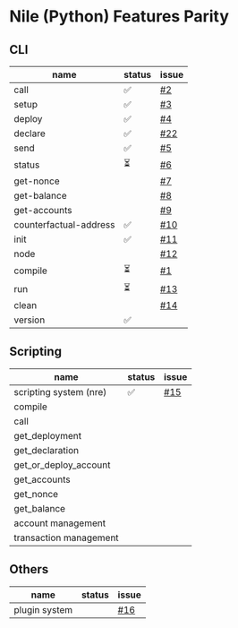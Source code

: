 # Nile (Python) Features Parity

## CLI

| name                   | status | issue
|------------------------|--------|-------
| call                   | ✅      | [#2](https://github.com/OpenZeppelin/nile-rs/issues/2)
| setup                  | ✅      | [#3](https://github.com/OpenZeppelin/nile-rs/issues/3)
| deploy                 | ✅      | [#4](https://github.com/OpenZeppelin/nile-rs/issues/4)
| declare                | ✅      | [#22](https://github.com/OpenZeppelin/nile-rs/issues/22)
| send                   | ✅      | [#5](https://github.com/OpenZeppelin/nile-rs/issues/5)
| status                 | ⏳      | [#6](https://github.com/OpenZeppelin/nile-rs/issues/6)
| get-nonce              |        | [#7](https://github.com/OpenZeppelin/nile-rs/issues/7)
| get-balance            |        | [#8](https://github.com/OpenZeppelin/nile-rs/issues/8)
| get-accounts           |        | [#9](https://github.com/OpenZeppelin/nile-rs/issues/9)
| counterfactual-address | ✅      | [#10](https://github.com/OpenZeppelin/nile-rs/issues/10)
| init                   | ✅      | [#11](https://github.com/OpenZeppelin/nile-rs/issues/11)
| node                   |        | [#12](https://github.com/OpenZeppelin/nile-rs/issues/12)
| compile                | ⏳      | [#1](https://github.com/OpenZeppelin/nile-rs/issues/1)
| run                    | ⏳      | [#13](https://github.com/OpenZeppelin/nile-rs/issues/13)
| clean                  |        | [#14](https://github.com/OpenZeppelin/nile-rs/issues/14)
| version                | ✅      |

## Scripting

| name                   | status | issue
|------------------------|--------|-------
| scripting system (nre) | ✅      | [#15](https://github.com/OpenZeppelin/nile-rs/issues/15)
| compile                |        |
| call                   |        |
| get_deployment         |        |
| get_declaration        |        |
| get_or_deploy_account  |        |
| get_accounts           |        |
| get_nonce              |        |
| get_balance            |        |
| account management     |        |
| transaction management |        |


## Others

| name                   | status | issue
|------------------------|--------|-------
| plugin system          |        | [#16](https://github.com/OpenZeppelin/nile-rs/issues/16)

